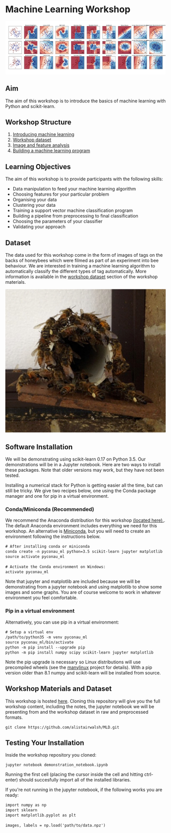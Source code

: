 # Machine Learning Workshop

[![hive entrance](images/classifiers.png)](http://scikit-learn.org/stable/auto_examples/classification/plot_classifier_comparison.html)

## Aim

The aim of this workshop is to introduce the basics of machine learning with Python and scikit-learn.


## Workshop Structure

1. [Introducing machine learning](intro.md)
2. [Workshop dataset](dataset.md)
3. [Image and feature analysis](images_features.ipynb)
4. [Building a machine learning program](training_testing.ipynb)


## Learning Objectives

The aim of this workshop is to provide participants with the following skills:

* Data manipulation to feed your machine learning algorithm
* Choosing features for your particular problem
* Organising your data
* Clustering your data
* Training a support vector machine classification program
* Building a pipeline from preprocessing to final classification
* Choosing the parameters of your classifier
* Validating your approach


## Dataset

The data used for this workshop come in the form of images of tags on the backs of honeybees which were filmed as part of an experiment into bee behaviour. We are interested in training a machine learning algorithm to automatically classify the different types of tag automatically. More information is available in the [workshop dataset](dataset.md) section of the workshop materials.

![hive entrance](images/entrance.jpg)


## Software Installation

We will be demonstrating using scikit-learn 0.17 on Python 3.5. Our demonstrations will be in a Jupyter notebook. Here are two ways to install these packages. Note that older versions may work, but they have not been tested.

Installing a numerical stack for Python is getting easier all the time, but can still be tricky. We give two recipes below, one using the Conda package manager and one for pip in a virtual environment.


### Conda/Miniconda (Recommended)

We recommend the Anaconda distribution for this workshop [(located here).](https://www.continuum.io/downloads). The default Anaconda environment includes everything we need for this workshop. An alternative is [Miniconda](http://conda.pydata.org/miniconda.html), but you will need to create an environment following the instructions below.

    # After installing conda or miniconda
    conda create -n pyconau_ml python=3.5 scikit-learn jupyter matplotlib
    source activate pyconau_ml

    # Activate the Conda environment on Windows:
    activate pyconau_ml

Note that jupyter and matplotlib are included because we will be demonstrating from a jupyter notebook and using matplotlib to show some images and some graphs. You are of course welcome to work in whatever environment you feel comfortable.

### Pip in a virtual environment

Alternatively, you can use pip in a virtual environment:

    # Setup a virtual env
    /path/to/python35 -m venv pyconau_ml
    source pyconau_ml/bin/activate
    python -m pip install --upgrade pip
    python -m pip install numpy scipy scikit-learn jupyter matplotlib

Note the pip upgrade is necessary so Linux distributions will use precompiled wheels (see the [manylinux](https://github.com/pypa/manylinux) project for details). With a pip version older than 8.1 numpy and scikit-learn will be installed from source.


## Workshop Materials and Dataset

This workshop is hosted [here](https://github.com/alistairwalsh/MLD.git). Cloning this repository will give you the full workshop content, including the notes, the jupyter notebook we will be presenting from and the workshop dataset in raw and preprocessed formats.

    git clone https://github.com/alistairwalsh/MLD.git


## Testing Your Installation

Inside the workshop repository you cloned:

    jupyter notebook demonstration_notebook.ipynb

Running the first cell (placing the cursor inside the cell and hitting ctrl-enter) should succesfully import all of the installed libraries.

If you're not running in the jupyter notebook, if the following works you are ready:

    import numpy as np
    import sklearn
    import matplotlib.pyplot as plt

    images, labels = np.load('path/to/data.npz')
